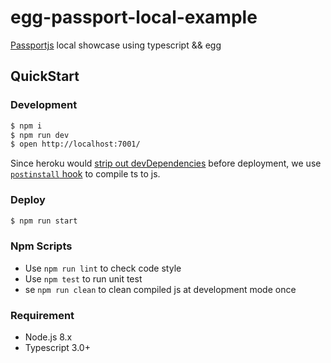 # egg-passport-local-example

[Passportjs](http://www.passportjs.org/) local showcase using typescript && egg

## QuickStart

### Development

```bash
$ npm i
$ npm run dev
$ open http://localhost:7001/
```

Since heroku would [strip out devDependencies](https://devcenter.heroku.com/articles/nodejs-support#package-installation) before deployment, we use [`postinstall` hook](https://devcenter.heroku.com/articles/nodejs-support#customizing-the-build-process) to compile ts to js.  

### Deploy

```bash
$ npm run start
```

### Npm Scripts

- Use `npm run lint` to check code style
- Use `npm test` to run unit test
- se `npm run clean` to clean compiled js at development mode once

### Requirement

- Node.js 8.x
- Typescript 3.0+
